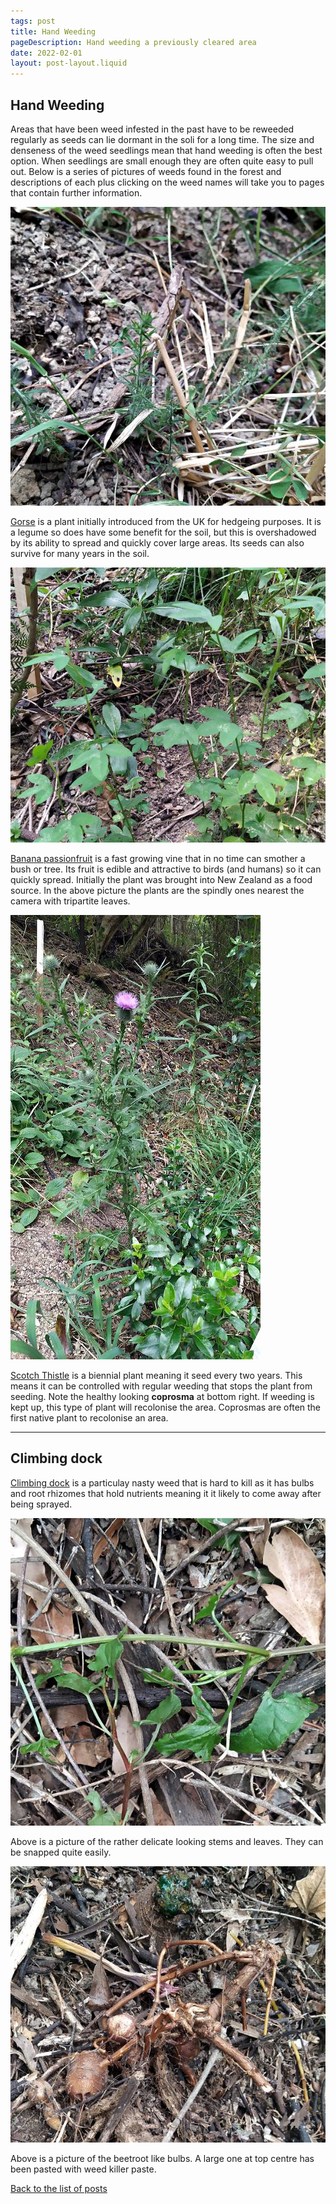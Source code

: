```yaml
---
tags: post
title: Hand Weeding
pageDescription: Hand weeding a previously cleared area
date: 2022-02-01
layout: post-layout.liquid
---
```


## Hand Weeding

Areas that have been weed infested in the past have to be reweeded regularly as seeds can lie dormant in the soli for a long time. The size and denseness of the weed seedlings mean that hand weeding is often the best option. When seedlings are small enough they are often quite easy to pull out. Below is a series of pictures of weeds found in the forest and descriptions of each plus clicking on the weed names will take you to pages that contain further information.

![Gorse seedlings](/assets/images/news/hand-weeding/gorse-seedlings.jpg)

[Gorse](https://www.weedbusters.org.nz/what-are-weeds/weed-list/gorse/) is a plant initially introduced from the UK for hedgeing purposes. It is a legume so does have some benefit for the soil, but this is overshadowed by its ability to spread and quickly cover large areas. Its seeds can also survive for many years in the soil.

![Banana passionfruit seedlings](/assets/images/news/hand-weeding/passionfruit-seedlings.jpg)

[Banana passionfruit](https://www.weedbusters.org.nz/what-are-weeds/weed-list/banana-passionfruit/) is a fast growing vine that in no time can smother a bush or tree. Its fruit is edible and attractive to birds (and humans) so it can quickly spread. Initially the plant was brought into New Zealand as a food source. In the above picture the plants are the spindly ones nearest the camera with tripartite leaves.

![Thistle plant](/assets/images/news/hand-weeding/thistles.jpg)

[Scotch Thistle](https://www.rainbowbrown.co.nz/Weed%20Files/WF%20scotch%20thistle.pdf) is a biennial plant meaning it seed every two years. This means it can be controlled with regular weeding that stops the plant from seeding. Note the healthy looking **coprosma** at bottom right. If weeding is kept up, this type of plant will recolonise the area. Coprosmas are often the first native plant to recolonise an area.

___

## Climbing dock

[Climbing dock](https://www.weedbusters.org.nz/what-are-weeds/weed-list/climbing-dock/) is a particulay nasty weed that is hard to kill as it has bulbs and root rhizomes that hold nutrients meaning it it likely to come away after being sprayed.

![Climbing dock leaves](/assets/images/news/hand-weeding/climbing-dock-leaves.jpg)

Above is a picture of the rather delicate looking stems and leaves. They can be snapped quite easily.

![Climbing dock bulbs](/assets/images/news/hand-weeding/climbing-dock-bulbs.jpg)

Above is a picture of the beetroot like bulbs. A large one at top centre has been pasted with weed killer paste.


[Back to the list of posts](/postlist)

<p>&nbsp;</p>
